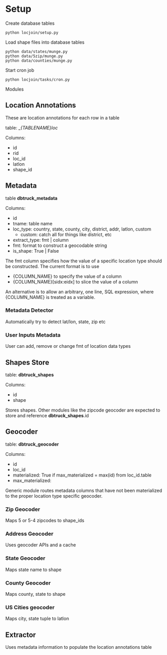 # Setup

Create database tables

	python locjoin/setup.py

Load shape files into database tables

	python data/states/munge.py
	python data/5zip/munge.py
	python data/counties/munge.py

Start cron job

	python locjoin/tasks/cron.py




Modules


## Location Annotations

These are location annotations for each row in a table

table: __{TABLENAME}_loc__

Columns:

- id
- rid
- loc_id
- latlon
- shape_id

## Metadata

table __dbtruck_metadata__

Columns:

- id
- tname: table name
- loc_type: country, state, county, city, district, addr, latlon, custom
  - custom: catch all for things like district, etc 
- extract_type: fmt | column
- fmt: format to construct a geocodable string
- is_shape: True | False

The fmt column specifies how the value of a specific location type should be constructed. 
The current format is to use 

* {COLUMN_NAME} to specify the value of a column
* {COLUMN_NAME}[sidx:eidx] to slice the value of a column

An alternative is to allow an arbitrary, one line, SQL expression, where {COLUMN_NAME} is treated
as a variable.


### Metadata Detector

Automatically try to detect lat/lon, state, zip etc

### User Inputs Metadata

User can add, remove or change fmt of location data types


## Shapes Store

table: __dbtruck_shapes__

Columns:

- id
- shape

Stores shapes.  Other modules like the zipcode geocoder are expected to store and reference
__dbtruck_shapes__.id



## Geocoder

table: __dbtruck_geocoder__

Columns:

- id
- loc_id
- materialized: True if max_materialized = max(id) from loc_id.table 
- max_materialized:

Generic module routes metadata columns that have not been materialized to
the proper location type specific geocoder.

### Zip Geocoder

Maps 5 or 5-4 zipcodes to shape_ids

### Address Geocoder

Uses geocoder APIs and a cache

### State Geocoder

Maps state name to shape

### County Geocoder

Maps county, state to shape

### US Cities geocoder

Maps city, state tuple to latlon


## Extractor

Uses metadata information to populate the location annotations table
